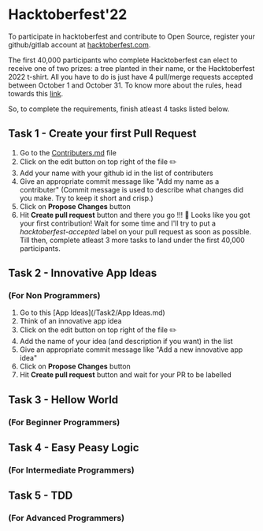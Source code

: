 # Hacktoberfest'22
To participate in hacktoberfest and contribute to Open Source, register your github/gitlab account at [hacktoberfest.com](https://hacktoberfest.com).

The first 40,000 participants who complete Hacktoberfest can elect to receive one of two prizes: a tree planted in their name, or the Hacktoberfest 2022 t-shirt. All you have to do is just have 4 pull/merge requests accepted between October 1 and October 31. 
To know more about the rules, head towards this [link](https://hacktoberfest.com/participation/).

So, to complete the requirements, finish atleast 4 tasks listed below.

## Task 1 - Create your first Pull Request
1. Go to the [Contributers.md](/Contributors.md) file
2. Click on the edit button on top right of the file ✏️ 
3. Add your name with your github id in the list of contributers
4. Give an appropriate commit message like "Add my name as a contributer"
(Commit message is used to describe what changes did you make. Try to keep it short and crisp.)
5. Click on **Propose Changes** button
6. Hit **Create pull request** button and there you go !!! 
🎉 Looks like you got your first contribution!
Wait for some time and I'll try to put a *hacktoberfest-accepted* label on your pull request as soon as possible.
Till then, complete atleast 3 more tasks to land under the first 40,000 participants.

## Task 2 - Innovative App Ideas 
### (For Non Programmers)
1. Go to this [App Ideas](/Task2/App Ideas.md)
2. Think of an innovative app idea
3. Click on the edit button on top right of the file ✏️ 
4. Add the name of your idea (and description if you want) in the list
5. Give an appropriate commit message like "Add a new innovative app idea"
6. Click on **Propose Changes** button
7. Hit **Create pull request** button and wait for your PR to be labelled

## Task 3 - Hellow World
### (For Beginner Programmers)

## Task 4 - Easy Peasy Logic
### (For Intermediate Programmers)

## Task 5 - TDD
### (For Advanced Programmers)
